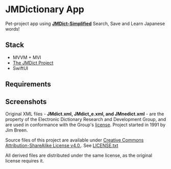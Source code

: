 # JMDictionary App

Pet-project app using [**JMDict-Simplified**](https://github.com/scriptin/jmdict-simplified) Search, Save and Learn Japanese words!

## Stack
 - MVVM + MVI
 - [The JMDict Project](https://www.edrdg.org/jmdict/j_jmdict.html)
 - SwiftUI

## Requirements

## Screenshots


Original XML files - **JMdict.xml, JMdict_e.xml, and JMnedict.xml** - are the property of the Electronic Dictionary Research and Development Group, and are used in conformance with the Group's [license](http://www.edrdg.org/edrdg/licence.html). Project started in 1991 by Jim Breen.

Source files of this project are available under [Creative Commons Attribution-ShareAlike License v4.0.](https://creativecommons.org/licenses/by-sa/4.0/). See [LICENSE.txt](https://github.com/kovs705/JMDictionary/blob/main/JMDictionary/LICENSE.txt)

All derived files are distributed under the same license, as the original license requires it.
